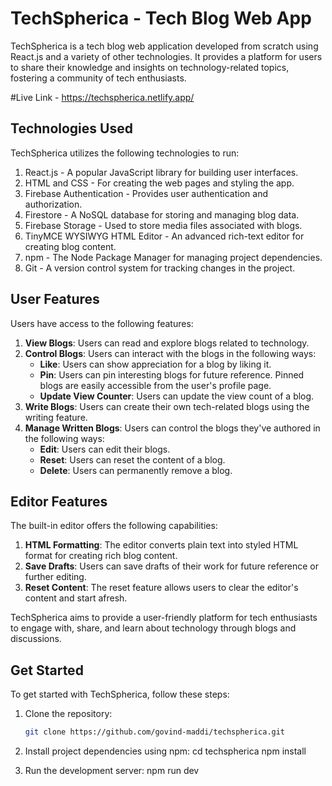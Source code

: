 # TechSpherica - Tech Blog Web App

TechSpherica is a tech blog web application developed from scratch using React.js and a variety of other technologies. It provides a platform for users to share their knowledge and insights on technology-related topics, fostering a community of tech enthusiasts.

#Live Link - https://techspherica.netlify.app/

## Technologies Used

TechSpherica utilizes the following technologies to run:

1. React.js - A popular JavaScript library for building user interfaces.
2. HTML and CSS - For creating the web pages and styling the app.
3. Firebase Authentication - Provides user authentication and authorization.
4. Firestore - A NoSQL database for storing and managing blog data.
5. Firebase Storage - Used to store media files associated with blogs.
6. TinyMCE WYSIWYG HTML Editor - An advanced rich-text editor for creating blog content.
7. npm - The Node Package Manager for managing project dependencies.
8. Git - A version control system for tracking changes in the project.

## User Features

Users have access to the following features:

1. **View Blogs**: Users can read and explore blogs related to technology.
2. **Control Blogs**: Users can interact with the blogs in the following ways:
   - **Like**: Users can show appreciation for a blog by liking it.
   - **Pin**: Users can pin interesting blogs for future reference. Pinned blogs are easily accessible from the user's profile page.
   - **Update View Counter**: Users can update the view count of a blog.
3. **Write Blogs**: Users can create their own tech-related blogs using the writing feature.
4. **Manage Written Blogs**: Users can control the blogs they've authored in the following ways:
   - **Edit**: Users can edit their blogs.
   - **Reset**: Users can reset the content of a blog.
   - **Delete**: Users can permanently remove a blog.

## Editor Features

The built-in editor offers the following capabilities:

1. **HTML Formatting**: The editor converts plain text into styled HTML format for creating rich blog content.
2. **Save Drafts**: Users can save drafts of their work for future reference or further editing.
3. **Reset Content**: The reset feature allows users to clear the editor's content and start afresh.

TechSpherica aims to provide a user-friendly platform for tech enthusiasts to engage with, share, and learn about technology through blogs and discussions.

## Get Started

To get started with TechSpherica, follow these steps:

1. Clone the repository:

   ```sh
   git clone https://github.com/govind-maddi/techspherica.git
   
2. Install project dependencies using npm:
   cd techspherica
   npm install
   
3. Run the development server:
   npm run dev

   
